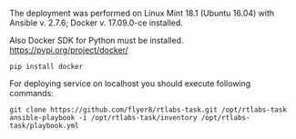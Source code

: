 The deployment was performed on Linux Mint 18.1 (Ubuntu 16.04) with Ansible v. 2.7.6; Docker v. 17.09.0-ce installed.

Also Docker SDK for Python must be installed. https://pypi.org/project/docker/
```
pip install docker
```

For deploying service on localhost you should execute following commands:
```
git clone https://github.com/flyer8/rtlabs-task.git /opt/rtlabs-task
ansible-playbook -i /opt/rtlabs-task/inventory /opt/rtlabs-task/playbook.yml
```
